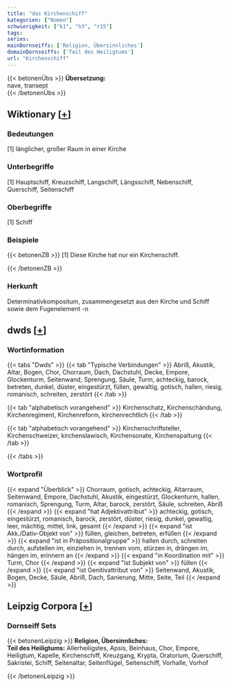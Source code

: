 ```yaml
---
title: "das Kirchenschiff"
kategorien: ["Nomen"]
schwierigkeit: ["k1", "h3", "r15"]
tags:
series:
mainDornseiffs: ['Religion, Übersinnliches']
domainDornseiffs: ['Teil des Heiligtums']
url: "Kirchenschiff"
---
```


{{< betonenÜbs >}}
**Übersetzung:**  
nave, transept  
{{< /betonenÜbs >}}

## Wiktionary [[+](https://de.wiktionary.org/wiki/Kirchenschiff)]

### Bedeutungen
[1] länglicher, großer Raum in einer Kirche  

### Unterbegriffe
[1] Hauptschiff, Kreuzschiff, Langschiff, Längsschiff, Nebenschiff, Querschiff, Seitenschiff  

### Oberbegriffe
[1] Schiff  

### Beispiele
{{< betonenZB >}}
[1] Diese Kirche hat nur ein Kirchenschiff.  

{{< /betonenZB >}}
### Herkunft
Determinativkompositum, zusammengesetzt aus den Kirche und Schiff sowie dem Fugenelement -n  



## dwds [[+](https://www.dwds.de/wb/Kirchenschiff)]

### Wortinformation
{{< tabs "Dwds" >}}
{{< tab "Typische Verbindungen" >}}
Abriß, Akustik, Altar, Bogen, Chor, Chorraum, Dach, Dachstuhl, Decke, Empore, Glockenturm, Seitenwand, Sprengung, Säule, Turm, achteckig, barock, betreten, dunkel, düster, eingestürzt, füllen, gewaltig, gotisch, hallen, riesig, romanisch, schreiten, zerstört
{{< /tab >}}

{{< tab "alphabetisch vorangehend" >}}
Kirchenschatz, Kirchenschändung, Kirchenregiment, Kirchenreform, kirchenrechtlich
{{< /tab >}}

{{< tab "alphabetisch vorangehend" >}}
Kirchenschriftsteller, Kirchenschweizer, kirchenslawisch, Kirchensonate, Kirchenspaltung
{{< /tab >}}

{{< /tabs >}}

### Wortprofil
{{< expand "Überblick" >}} Chorraum, gotisch, achteckig, Altarraum, Seitenwand, Empore, Dachstuhl, Akustik, eingestürzt, Glockenturm, hallen, romanisch, Sprengung, Turm, Altar, barock, zerstört, Säule, schreiten, Abriß {{< /expand >}}
{{< expand "hat Adjektivattribut" >}} achteckig, gotisch, eingestürzt, romanisch, barock, zerstört, düster, riesig, dunkel, gewaltig, leer, mächtig, mittel, link, gesamt {{< /expand >}}
{{< expand "ist Akk./Dativ-Objekt von" >}} füllen, gleichen, betreten, erfüllen {{< /expand >}}
{{< expand "ist in Präpositionalgruppe" >}} hallen durch, schreiten durch, aufstellen im, einziehen in, trennen vom, stürzen in, drängen im, hängen im, erinnern an {{< /expand >}}
{{< expand "in Koordination mit" >}} Turm, Chor {{< /expand >}}
{{< expand "ist Subjekt von" >}} füllen {{< /expand >}}
{{< expand "ist Genitivattribut von" >}} Seitenwand, Akustik, Bogen, Decke, Säule, Abriß, Dach, Sanierung, Mitte, Seite, Teil {{< /expand >}}

## Leipzig Corpora [[+](https://corpora.uni-leipzig.de/en/res?word=Kirchenschiff&corpusId=deu_newscrawl-public_2018)]

### Dornseiff Sets
{{< betonenLeipzig >}}
**Religion, Übersinnliches:**  
**Teil des Heiligtums:** Allerheiligstes, Apsis, Beinhaus, Chor, Empore, Heiligtum, Kapelle, Kirchenschiff, Kreuzgang, Krypta, Oratorium, Querschiff, Sakristei, Schiff, Seitenaltar, Seitenflügel, Seitenschiff, Vorhalle, Vorhof  

{{< /betonenLeipzig >}}
